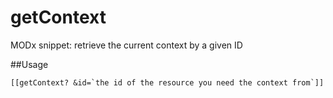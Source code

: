 getContext
==========

MODx snippet: retrieve the current context by a given ID

##Usage
```
[[getContext? &id=`the id of the resource you need the context from`]]
```